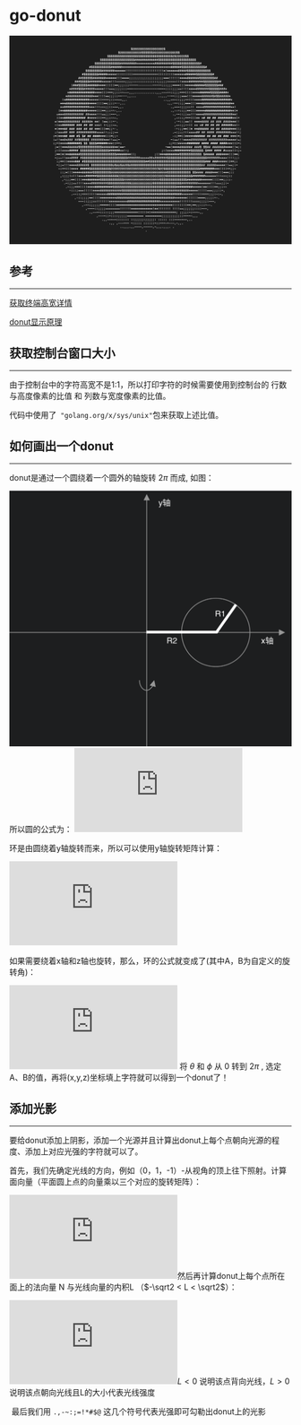# go-donut

![image-20210116000044645](./imgs/image-20210116000044645.png)

## 参考
---

[获取终端高宽详情](https://mojotv.cn/tutorial/golang-term-tty-pty-vt100)

[donut显示原理](https://www.a1k0n.net/2011/07/20/donut-math.html)



## 获取控制台窗口大小
---

由于控制台中的字符高宽不是1:1，所以打印字符的时候需要使用到控制台的 行数与高度像素的比值 和 列数与宽度像素的比值。

代码中使用了` "golang.org/x/sys/unix"`包来获取上述比值。



## 如何画出一个donut
---

donut是通过一个圆绕着一个圆外的轴旋转 $2\pi$ 而成, 如图：

![坐标演示](./imgs/image-20210115160450137.png)
所以圆的公式为：<!-- $(x,y)=(R2+R1\times cos(\theta), R1\times sin(\theta))$ --> ![圆的公式](https://latex.codecogs.com/svg.latex?%28x%2Cy%29%3D%28R2%2BR1%5Ctimes%20cos%28%5Ctheta%29%2C%20R1%5Ctimes%20sin%28%5Ctheta%29%29)

环是由圆绕着y轴旋转而来，所以可以使用y轴旋转矩阵计算：
<!-- $$
(x,y,z) = \left(R2 + R1\cos(\theta), R1\sin(\theta), 0\right)
\cdot
  \begin{pmatrix}
    \cos(\phi)&0&\sin(\phi) \\
    0&1&0 \\
    -\sin(\phi)&0&\cos(\phi)
  \end{pmatrix}
$$ --> 
![绕y轴旋转](https://latex.codecogs.com/svg.latex?%28x%2Cy%2Cz%29%20%3D%20%5Cleft%28R2%20%2B%20R1%5Ccos%28%5Ctheta%29%2C%20R1%5Csin%28%5Ctheta%29%2C%200%5Cright%29%0A%5Ccdot%0A%20%20%5Cbegin%7Bpmatrix%7D%0A%20%20%20%20%5Ccos%28%5Cphi%29%260%26%5Csin%28%5Cphi%29%20%5C%5C%0A%20%20%20%200%261%260%20%5C%5C%0A%20%20%20%20-%5Csin%28%5Cphi%29%260%26%5Ccos%28%5Cphi%29%0A%20%20%5Cend%7Bpmatrix%7D)

如果需要绕着x轴和z轴也旋转，那么，环的公式就变成了(其中A，B为自定义的旋转角)：
<!-- $$
(x,y,z) = 
(R2 + R1\cdot \cos(\theta), R1\cdot \sin(\theta), 0)
\cdot
\left[
  \begin{matrix}
    \cos(\phi)&0&\sin(\phi) \\
    0&1&0 \\
    -\sin(\phi)&0&\cos(\phi)
  \end{matrix}
\right]
\cdot
\left[
  \begin{matrix}
    1&0&0\\
    0&\cos(A)&-\sin(A)\\
    0&\sin(A)&\cos(A)
  \end{matrix}
\right]
\cdot
\left[
  \begin{matrix}
    \cos(B)&-\sin(B)&0 \\
    \sin(B)&\cos(B)&0 \\
    0&0&1
  \end{matrix}
\right]
$$
化简得：
$$
x = 
(R2 + R1\cos(\theta)) \cdot (\cos(\phi)\cos(B) + \sin(\phi)\sin(A)\sin(B)) - 
R1\sin(\theta)\cos(A)\sin(B)\\
y =
(R2 + R1\cos(\theta)) \cdot (\cos(\phi)\sin(B) - \sin(\phi)\sin(A)\cos(B)) +
R1\sin(\theta)\cos(A)\cos(B)\\
z = 
(R2 + R1\cos(\theta))\sin(\phi)\cos(A)+R1\sin(\theta)\sin(A)
$$ -->
![化简](https://latex.codecogs.com/svg.latex?%28x%2Cy%2Cz%29%20%3D%20%0A%28R2%20%2B%20R1%5Ccdot%20%5Ccos%28%5Ctheta%29%2C%20R1%5Ccdot%20%5Csin%28%5Ctheta%29%2C%200%29%0A%5Ccdot%0A%5Cleft%5B%0A%20%20%5Cbegin%7Bmatrix%7D%0A%20%20%20%20%5Ccos%28%5Cphi%29%260%26%5Csin%28%5Cphi%29%20%5C%5C%0A%20%20%20%200%261%260%20%5C%5C%0A%20%20%20%20-%5Csin%28%5Cphi%29%260%26%5Ccos%28%5Cphi%29%0A%20%20%5Cend%7Bmatrix%7D%0A%5Cright%5D%0A%5Ccdot%0A%5Cleft%5B%0A%20%20%5Cbegin%7Bmatrix%7D%0A%20%20%20%201%260%260%5C%5C%0A%20%20%20%200%26%5Ccos%28A%29%26-%5Csin%28A%29%5C%5C%0A%20%20%20%200%26%5Csin%28A%29%26%5Ccos%28A%29%0A%20%20%5Cend%7Bmatrix%7D%0A%5Cright%5D%0A%5Ccdot%0A%5Cleft%5B%0A%20%20%5Cbegin%7Bmatrix%7D%0A%20%20%20%20%5Ccos%28B%29%26-%5Csin%28B%29%260%20%5C%5C%0A%20%20%20%20%5Csin%28B%29%26%5Ccos%28B%29%260%20%5C%5C%0A%20%20%20%200%260%261%0A%20%20%5Cend%7Bmatrix%7D%0A%5Cright%5D)
将 $\theta$ 和 $\phi$ 从 0 转到  $2\pi$ , 选定A、B的值，再将(x,y,z)坐标填上字符就可以得到一个donut了！



## 添加光影

---

​	要给donut添加上阴影，添加一个光源并且计算出donut上每个点朝向光源的程度、添加上对应光强的字符就可以了。

​	首先，我们先确定光线的方向，例如（0，1，-1）-从视角的顶上往下照射。计算面向量（平面圆上点的向量乘以三个对应的旋转矩阵）：
<!-- $$
(N_x,N_y,N_z) = 
(\cos(\theta), \sin(\theta), 0)
\cdot
\left[
  \begin{matrix}
    \cos(\phi)&0&\sin(\phi) \\
    0&1&0 \\
    -\sin(\phi)&0&\cos(\phi)
  \end{matrix}
\right]
\cdot
\left[
  \begin{matrix}
    1&0&0\\
    0&\cos(A)&-\sin(A)\\
    0&\sin(A)&\cos(A)
  \end{matrix}
\right]
\cdot
\left[
  \begin{matrix}
    \cos(B)&-\sin(B)&0 \\
    \sin(B)&\cos(B)&0 \\
    0&0&1
  \end{matrix}
\right]
$$ -->
![面向量](https://latex.codecogs.com/svg.latex?%28N_x%2CN_y%2CN_z%29%20%3D%20%0A%28%5Ccos%28%5Ctheta%29%2C%20%5Csin%28%5Ctheta%29%2C%200%29%0A%5Ccdot%0A%5Cleft%5B%0A%20%20%5Cbegin%7Bmatrix%7D%0A%20%20%20%20%5Ccos%28%5Cphi%29%260%26%5Csin%28%5Cphi%29%20%5C%5C%0A%20%20%20%200%261%260%20%5C%5C%0A%20%20%20%20-%5Csin%28%5Cphi%29%260%26%5Ccos%28%5Cphi%29%0A%20%20%5Cend%7Bmatrix%7D%0A%5Cright%5D%0A%5Ccdot%0A%5Cleft%5B%0A%20%20%5Cbegin%7Bmatrix%7D%0A%20%20%20%201%260%260%5C%5C%0A%20%20%20%200%26%5Ccos%28A%29%26-%5Csin%28A%29%5C%5C%0A%20%20%20%200%26%5Csin%28A%29%26%5Ccos%28A%29%0A%20%20%5Cend%7Bmatrix%7D%0A%5Cright%5D%0A%5Ccdot%0A%5Cleft%5B%0A%20%20%5Cbegin%7Bmatrix%7D%0A%20%20%20%20%5Ccos%28B%29%26-%5Csin%28B%29%260%20%5C%5C%0A%20%20%20%20%5Csin%28B%29%26%5Ccos%28B%29%260%20%5C%5C%0A%20%20%20%200%260%261%0A%20%20%5Cend%7Bmatrix%7D%0A%5Cright%5D)
​	然后再计算donut上每个点所在面上的法向量 N 与光线向量的内积L （$-\sqrt2 < L < \sqrt2$）：
<!-- $$
L=
\cos(\theta)\cos(\phi)\sin(B) +
\sin(\theta)\cos(A)\cos(B) - \\
\cos(\theta)\sin(\phi)\sin(A)\cos(B) -
\sin(\theta)\sin(A) - 
\cos(\theta)\sin(\phi)\cos(A)
$$-->
![流明计算](https://latex.codecogs.com/svg.latex?L%3D%0A%5Ccos%28%5Ctheta%29%5Ccos%28%5Cphi%29%5Csin%28B%29%20%2B%0A%5Csin%28%5Ctheta%29%5Ccos%28A%29%5Ccos%28B%29%20-%20%5C%5C%0A%5Ccos%28%5Ctheta%29%5Csin%28%5Cphi%29%5Csin%28A%29%5Ccos%28B%29%20-%0A%5Csin%28%5Ctheta%29%5Csin%28A%29%20-%20%0A%5Ccos%28%5Ctheta%29%5Csin%28%5Cphi%29%5Ccos%28A%29)
​    $L<0$ 说明该点背向光线，$L>0$说明该点朝向光线且L的大小代表光线强度

​	最后我们用  `.,-~:;=!*#$@` 这几个符号代表光强即可勾勒出donut上的光影